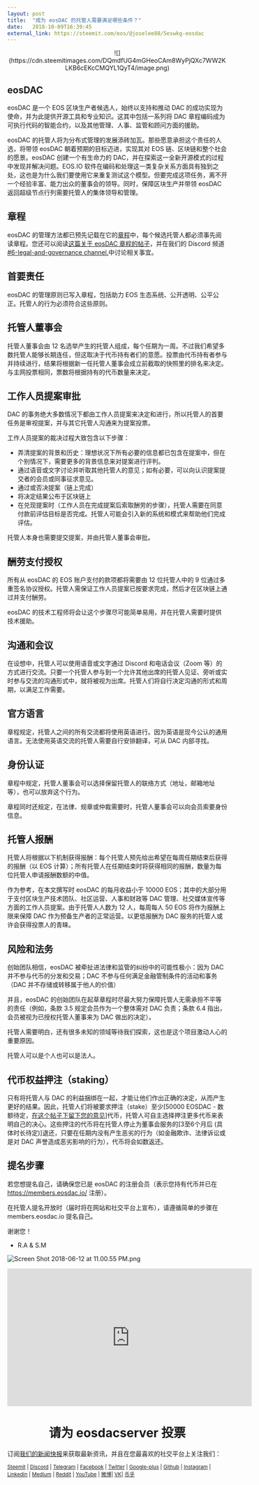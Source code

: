 ```yaml
---
layout: post
title:  "成为 eosDAC 的托管人需要满足哪些条件？"
date:   2018-10-09T16:39:45
external_link: https://steemit.com/eos/@joselee88/5eswkg-eosdac
---
```

<center>![](https://cdn.steemitimages.com/DQmdfUG4mGHeoCAm8WyPjQXc7WW2KLKB6cEKcCMQYL1QyT4/image.png)</center>

## eosDAC
eosDAC 是一个 EOS 区块生产者候选人，始终以支持和推动 DAC 的成功实现为使命，并为此提供开源工具和专业知识。这其中包括一系列将 DAC 章程编码成为可执行代码的智能合约，以及其他管理、人事、监管和顾问方面的援助。

eosDAC 的托管人将为分布式管理的发展添砖加瓦。那些愿意承担这个责任的人选，将带领 eosDAC 朝着预期的目标迈进，实现其对 EOS 链、区块链和整个社会的愿景。eosDAC 创建一个有生命力的 DAC，并在探索这一全新开源模式的过程中发现并解决问题。EOS.IO 软件在编码和处理这一类复杂关系方面具有独到之处，这也是为什么我们要使用它来重复测试这个模型。但要完成这项任务，离不开一个经验丰富、能力出众的董事会的领导。同时，保障区块生产并带领 eosDAC 返回超级节点行列需要托管人的集体领导和管理。

## 章程

eosDAC 的管理方法都已预先记载在它的[章程](https://github.com/eosdac/constitution/blob/master/constitution.md)中，每个候选托管人都必须事先阅读章程。您还可以阅读[这篇关于 eosDAC 章程的帖子](https://steemit.com/eos/@joselee88/pv6er-eosdac)，并在我们的 Discord 频道[#6-legal-and-governance channel.](https://discord.gg/nfB3HTh)中讨论相关事宜。


## 首要责任

eosDAC 的管理原则已写入章程，包括助力 EOS 生态系统、公开透明、公平公正。托管人的行为必须符合这些原则。

## 托管人董事会

托管人董事会由 12 名选举产生的托管人组成，每个任期为一周。不过我们希望多数托管人能够长期连任，但这取决于代币持有者们的意愿。投票由代币持有者参与并持续进行，结果将根据新一任托管人董事会成立前截取的快照里的排名来决定。与主网投票相同，票数将根据持有的代币数量来决定。

## 工作人员提案审批

DAC 的事务绝大多数情况下都由工作人员提案来决定和进行，所以托管人的首要任务是审视提案，并与其它托管人沟通来为提案投票。

工作人员提案的裁决过程大致包含以下步骤：

* 弄清提案的背景和历史：理想状况下所有必要的信息都已包含在提案中，但在个别情况下，需要更多的背景信息来对提案进行评判。
* 通过语音或文字讨论并听取其他托管人的意见；如有必要，可以向认识提案提交者的会员或同事征求意见。
* 通过或否决提案（链上完成）
* 将决定结果公布于区块链上
* 在兑现提案时（工作人员在完成提案后索取酬劳的步骤），托管人需要在同意付款前评估目标是否完成。托管人可能会引入新的系统和模式来帮助他们完成评估。

托管人本身也需要提交提案，并由托管人董事会审批。

## 酬劳支付授权

所有从 eosDAC 的 EOS 账户支付的款项都将需要由 12 位托管人中的 9 位通过多重签名协议授权。托管人需保证工作人员提案已按要求完成，然后才在区块链上通过并支付酬劳。

eosDAC 的技术工程师将会让这个步骤尽可能简单易用，并在托管人需要时提供技术援助。

## 沟通和会议

在设想中，托管人可以使用语音或文字通过 Discord 和电话会议（Zoom 等）的方式进行交流。只要一个托管人参与到一个允许其他出席的托管人见证、旁听或实时参与交流的沟通形式中，就将被视为出席。托管人们将自行决定沟通的形式和周期，以满足工作需要。
 
## 官方语言

章程规定，托管人之间的所有交流都将使用英语进行。因为英语是现今公认的通用语言。无法使用英语交流的托管人需要自行安排翻译，可从 DAC 内部寻找。

## 身份认证

章程中规定，托管人董事会可以选择保留托管人的联络方式（地址，邮箱地址等），也可以放弃这个行为。

章程同时还规定，在法律、规章或仲裁需要时，托管人董事会可以向会员索要身份信息。

## 托管人报酬

托管人将根据以下机制获得报酬：每个托管人预先给出希望在每周任期结束后获得的报酬（以 EOS 计算）；所有托管人在任期结束时将获得相同的报酬，数量为每位托管人申请报酬数额的中值。

作为参考，在本文撰写时 eosDAC 的每月收益小于 10000 EOS；其中的大部分用于支付区块生产技术团队、社区运营、人事和财政等 DAC 管理、社交媒体宣传等方面的工作人员提案。由于托管人人数为 12 人，每周每人 50 EOS 将作为报酬上限来保障 DAC 作为预备生产者的正常运营。以更低报酬为 DAC 服务的托管人或许会获得投票人的青睐。

## 风险和法务
 
创始团队相信，eosDAC 被牵扯进法律和监管的纠纷中的可能性极小：因为 DAC 并不参与代币的分发和交易；DAC 不参与任何满足金融管制条件的活动和事务（DAC 并不存储或转移属于他人的价值）

并且，eosDAC 的创始团队在起草章程时尽最大努力保障托管人无需承担不平等的责任（例如，条款 3.5 规定会员作为一个整体需对 DAC 负责；条款 6.4 指出，会员被视为已授权托管人董事来为 DAC 做出的决定）。

托管人需要明白，还有很多未知的领域等待我们探索，这也是这个项目激动人心的重要原因。
 
托管人可以是个人也可以是法人。

## 代币权益押注（staking）

只有将托管人与 DAC 的利益捆绑在一起，才能让他们作出正确的决定，从而产生更好的结果。因此，托管人们将被要求押注（stake）至少[50000 EOSDAC - 数额待定，[在这个帖子下留下您的意见](https://steemit.com/eos/@eosdac/launching-a-dac-we-value-your-input)]代币，托管人可自主选择押注更多代币来表明自己的决心。这些押注的代币将在托管人停止为董事会服务的[3至6个月后 (具体时长待定)]退还，只要在任期内没有产生恶劣的行为（如金融欺诈、法律诉讼或是对 DAC 声誉造成恶劣影响的行为），代币将会如数返还。

## 提名步骤

若您想提名自己，请确保您已是 eosDAC 的注册会员（表示您持有代币并已在 https://members.eosdac.io/ 注册）。

在托管人提名开放时（届时将在网站和社交平台上宣布），请遵循简单的步骤在 members.eosdac.io 提名自己。



谢谢您！

- R.A & S.M

![Screen Shot 2018-06-12 at 11.00.55 PM.png](https://cdn.steemitimages.com/DQmRQWM3QtQ21wddAMCjbVRhB3rM7L4AGWLY9QpNmkXNLps/Screen%20Shot%202018-06-12%20at%2011.00.55%20PM.png)

<iframe width="560" height="315" src="https://www.youtube.com/embed/oGnvusYgDhc" frameborder="0" allow="autoplay; encrypted-media" allowfullscreen></iframe>

<center><h1>请为 eosdacserver 投票</h1></center>

订阅<a href="https://eosdac.io/news/#newsletter">我们的新闻快报</a>来获取最新资讯，并且在您最喜欢的社交平台上关注我们：

<sub><a href="https://steemit.com/@eosdac" target="_blank">Steemit</a> | <a href="http://discord.io/eosdac" target="_blank">Discord</a> | <a href="https://t.me/eosdac_chinese" target="_blank">Telegram</a> | <a href="https://facebook.com/eosdac" target="_blank">Facebook</a> | <a href="https://twitter.com/eosdac" target="_blank">Twitter</a> | <a href="https://plus.google.com/+eosdac" target="_blank">Google-plus</a> | <a href="https://github.com/eosdac" target="_blank">Github</a> | <a href="https://instagram.com/eosdac" target="_blank">Instagram</a> | <a href="https://linkedin.com/company/eosdac" target="_blank">Linkedin</a> | <a href="https://medium.com/eosdac" target="_blank">Medium</a> | <a href="https://www.reddit.com/r/EOSDAC/" target="_blank">Reddit</a> | <a href="https://www.youtube.com/eosdac" target="_blank">YouTube</a> | <a href="http://weibo.com/eosdac" target=”_blank”>微博</a>| <a href="https://vk.com/eosdac" target="_blank">VK</a>| <a href="https://bihu.com/people/586348" target="_blank">币乎</a></sub>
